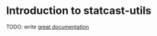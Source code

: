 # Introduction to statcast-utils

TODO: write [great documentation](http://jacobian.org/writing/what-to-write/)
